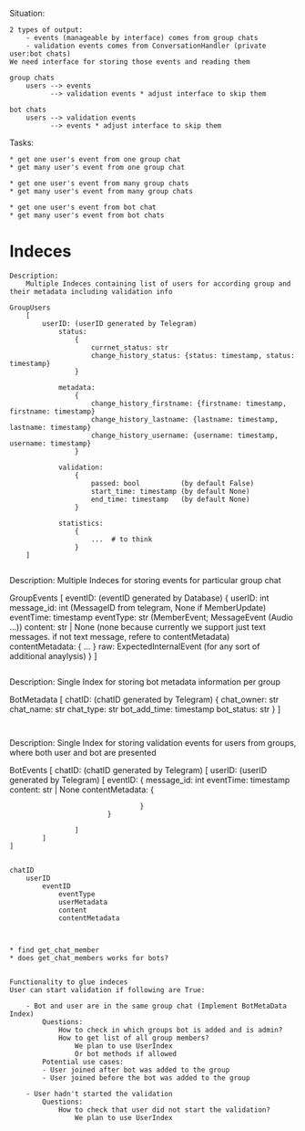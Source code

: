 Situation:

    2 types of output: 
        - events (manageable by interface) comes from group chats
        - validation events comes from ConversationHandler (private user:bot chats)
    We need interface for storing those events and reading them

    group chats
        users --> events
              --> validation events * adjust interface to skip them

    bot chats
        users --> validation events
              --> events * adjust interface to skip them

Tasks:

    * get one user's event from one group chat
    * get many user's event from one group chat

    * get one user's event from many group chats
    * get many user's event from many group chats

    * get one user's event from bot chat
    * get many user's event from bot chats


# Indeces
```
Description:
    Multiple Indeces containing list of users for according group and their metadata including validation info

GroupUsers
    [
        userID: (userID generated by Telegram)
            status:
                {
                    currnet_status: str
                    change_history_status: {status: timestamp, status: timestamp}
                }

            metadata:
                {
                    change_history_firstname: {firstname: timestamp, firstname: timestamp}
                    change_history_lastname: {lastname: timestamp, lastname: timestamp}
                    change_history_username: {username: timestamp, username: timestamp}
                }

            validation:
                {
                    passed: bool          (by default False)
                    start_time: timestamp (by default None)
                    end_time: timestamp   (by default None)
                }
            
            statistics:
                {
                    ...  # to think
                }
    ]


```
Description:
    Multiple Indeces for storing events for particular group chat

GroupEvents
    [
        eventID:  (eventID generated by Database)
            {
                userID: int
                message_id: int  (MessageID from telegram, None if MemberUpdate)
                eventTime: timestamp
                eventType: str (MemberEvent; MessageEvent (Audio ...))
                content: str | None 
                        (none because currently we support just text messages. if not text message, refere to contentMetadata)
                contentMetadata:
                    {
                        ...
                    }
                raw: ExpectedInternalEvent (for any sort of additional anaylysis)
            }
    ]
```

```
Description:
    Single Index for storing bot metadata information per group

BotMetadata
    [
        chatID: (chatID generated by Telegram)
            {
                chat_owner: str
                chat_name: str
                chat_type: str
                bot_add_time: timestamp
                bot_status: str
            }
    ]
```


```
Description:
    Single Index for storing validation events for users from groups, where both user and bot are presented 

BotEvents
    [
        chatID: (chatID generated by Telegram)
            [
                userID: (userID generated by Telegram)
                    [
                        eventID:
                            {
                                message_id: int
                                eventTime: timestamp
                                content: str | None
                                contentMetadata: 
                                    {
                                        
                                    }
                            }

                    ]
            ]
    ]


    chatID
        userID
            eventID
                eventType
                userMetadata
                content
                contentMetadata
```


* find get_chat_member
* does get_chat_members works for bots?


Functionality to glue indeces 
User can start validation if following are True:

    - Bot and user are in the same group chat (Implement BotMetaData Index)
        Questions:
            How to check in which groups bot is added and is admin?
            How to get list of all group members?
                We plan to use UserIndex
                Or bot methods if allowed
        Potential use cases:
        - User joined after bot was added to the group
        - User joined before the bot was added to the group

    - User hadn't started the validation
        Questions:
            How to check that user did not start the validation?
                We plan to use UserIndex

